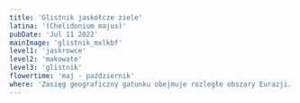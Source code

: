 ```yaml
---
title: 'Glistnik jaskółcze ziele'
latina: '(Chelidonium majus)'
pubDate: 'Jul 11 2022'
mainImage: 'glistnik_mxlkbf'
level1: 'jaskrowce'
level2: 'makowate'
level3: 'glistnik'
flowertime: 'maj - październik'
where: 'Zasięg geograficzny gatunku obejmuje rozległe obszary Eurazji. Rośnie niemal w całej Europie z wyjątkiem północnej części Półwyspu Skandynawskiego i Islandii. Glistnik obecny jest także na Maderze i Wyspach Kanaryjskich, w Maroku i północnej części Algierii. W Azji rośnie szerokim pasem od zachodu po Daleki Wschód, z wyjątkiem południowej części kontynentu i północnych jego krańców. Południowa granica zasięgu biegnie przez Turcję, Iran, Kazachstan i południowe Chiny. Najdalej na wschód sięga Wysp Japońskich. Gatunek został introdukowany na różnych obszarach w strefie klimatu umiarkowanego. Obecny jest na Azorach, na rozległych obszarach Ameryki Północnej (w Nowej Anglii opisany pierwszy raz w 1676, po wieku już był gatunkiem pospolitym) oraz na Nowej Zelandii. W Polsce gatunek jest szeroko rozpowszechniony z wyjątkiem najwyższych gór. W Tatrach rośnie do wysokości ok. 950 m n.p.m., w Bieszczadach do ok. 600 m n.p.m., w Karkonoszach do 850 m n.p.m.'
---
```


